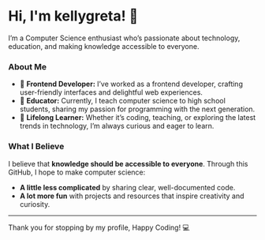 # Hi, I'm kellygreta! 🐁
I’m a Computer Science enthusiast who’s passionate about technology, education, and making knowledge accessible to everyone.

### About Me

- 👾 **Frontend Developer:** I’ve worked as a frontend developer, crafting user-friendly interfaces and delightful web experiences.
- 📝 **Educator:** Currently, I teach computer science to high school students, sharing my passion for programming with the next generation.
- 🚀 **Lifelong Learner:** Whether it’s coding, teaching, or exploring the latest trends in technology, I’m always curious and eager to learn.

### What I Believe

I believe that **knowledge should be accessible to everyone**. Through this GitHub, I hope to make computer science:

- **A little less complicated** by sharing clear, well-documented code.
- **A lot more fun** with projects and resources that inspire creativity and curiosity.

---

Thank you for stopping by my profile, Happy Coding! 💻
<!--
**kellygreta/kellygreta** is a ✨ _special_ ✨ repository because its `README.md` (this file) appears on your GitHub profile.
-->
